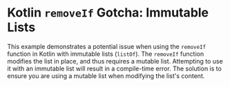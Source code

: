 # Kotlin `removeIf` Gotcha: Immutable Lists

This example demonstrates a potential issue when using the `removeIf` function in Kotlin with immutable lists (`listOf`).  The `removeIf` function modifies the list in place, and thus requires a mutable list.  Attempting to use it with an immutable list will result in a compile-time error. The solution is to ensure you are using a mutable list when modifying the list's content.